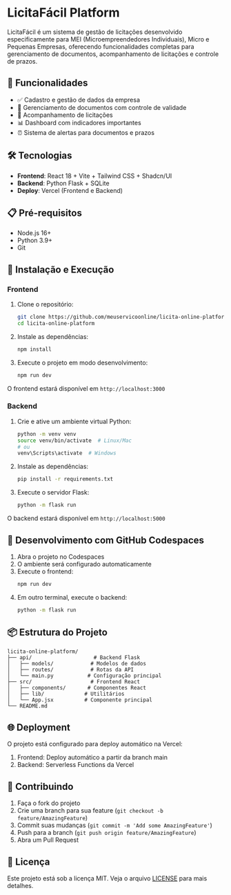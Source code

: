 # LicitaFácil Platform

LicitaFácil é um sistema de gestão de licitações desenvolvido especificamente para MEI (Microempreendedores Individuais), Micro e Pequenas Empresas, oferecendo funcionalidades completas para gerenciamento de documentos, acompanhamento de licitações e controle de prazos.

## 🚀 Funcionalidades

- ✅ Cadastro e gestão de dados da empresa
- 📄 Gerenciamento de documentos com controle de validade
- 🏢 Acompanhamento de licitações
- 📊 Dashboard com indicadores importantes
- ⏰ Sistema de alertas para documentos e prazos

## 🛠️ Tecnologias

- **Frontend**: React 18 + Vite + Tailwind CSS + Shadcn/UI
- **Backend**: Python Flask + SQLite
- **Deploy**: Vercel (Frontend e Backend)

## 📋 Pré-requisitos

- Node.js 16+ 
- Python 3.9+
- Git

## 🔧 Instalação e Execução

### Frontend

1. Clone o repositório:
   ```bash
   git clone https://github.com/meuservicoonline/licita-online-platform.git
   cd licita-online-platform
   ```

2. Instale as dependências:
   ```bash
   npm install
   ```

3. Execute o projeto em modo desenvolvimento:
   ```bash
   npm run dev
   ```

O frontend estará disponível em `http://localhost:3000`

### Backend

1. Crie e ative um ambiente virtual Python:
   ```bash
   python -m venv venv
   source venv/bin/activate  # Linux/Mac
   # ou
   venv\Scripts\activate  # Windows
   ```

2. Instale as dependências:
   ```bash
   pip install -r requirements.txt
   ```

3. Execute o servidor Flask:
   ```bash
   python -m flask run
   ```

O backend estará disponível em `http://localhost:5000`

## 🔧 Desenvolvimento com GitHub Codespaces

1. Abra o projeto no Codespaces
2. O ambiente será configurado automaticamente
3. Execute o frontend:
   ```bash
   npm run dev
   ```
4. Em outro terminal, execute o backend:
   ```bash
   python -m flask run
   ```

## 📦 Estrutura do Projeto

```
licita-online-platform/
├── api/                    # Backend Flask
│   ├── models/            # Modelos de dados
│   ├── routes/            # Rotas da API
│   └── main.py           # Configuração principal
├── src/                   # Frontend React
│   ├── components/       # Componentes React
│   ├── lib/             # Utilitários
│   └── App.jsx          # Componente principal
└── README.md
```

## 🌐 Deployment

O projeto está configurado para deploy automático na Vercel:

1. Frontend: Deploy automático a partir da branch main
2. Backend: Serverless Functions da Vercel

## 🤝 Contribuindo

1. Faça o fork do projeto
2. Crie uma branch para sua feature (`git checkout -b feature/AmazingFeature`)
3. Commit suas mudanças (`git commit -m 'Add some AmazingFeature'`)
4. Push para a branch (`git push origin feature/AmazingFeature`)
5. Abra um Pull Request

## 📝 Licença

Este projeto está sob a licença MIT. Veja o arquivo [LICENSE](LICENSE) para mais detalhes.